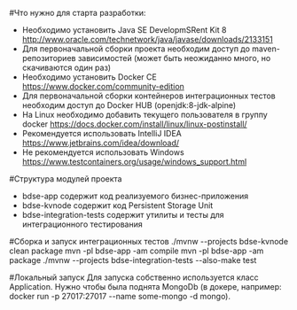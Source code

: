 #Что нужно для старта разработки:
- Необходимо установить Java SE DevelopmSRent Kit 8 http://www.oracle.com/technetwork/java/javase/downloads/2133151  
- Для первоначальной сборки проекта необходим доступ до maven-репозиториев зависимостей (может быть неожиданно много,
 но скачиваются один раз)
- Необходимо установить Docker CE https://www.docker.com/community-edition
- Для первоначальной сборки контейнеров интеграционных тестов необходим доступ до Docker HUB (openjdk:8-jdk-alpine)
- На Linux необходимо добавить текущего пользователя в группу docker https://docs.docker.com/install/linux/linux-postinstall/
- Рекомендуется использовать IntelliJ IDEA https://www.jetbrains.com/idea/download/
- Не рекомендуется использовать Windows https://www.testcontainers.org/usage/windows_support.html 

#Структура модулей проекта
- bdse-app содержит код реализуемого бизнес-приложения 
- bdse-kvnode содержит код Persistent Storage Unit 
- bdse-integration-tests содержит утилиты и тесты для интеграционного тестирования

#Сборка и запуск интеграционных тестов
./mvnw --projects bdse-kvnode clean package
mvn -pl bdse-app -am compile
mvn -pl bdse-app -am package
./mvnw --projects bdse-integration-tests --also-make test

#Локальный запуск
Для запуска собственно используется класс Application. Нужно чтобы была поднята MongoDb 
(в докере, например: docker run -p 27017:27017 --name some-mongo -d mongo).
